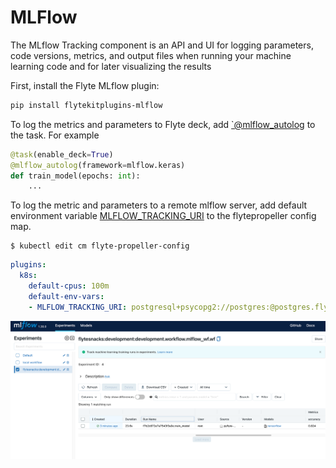 # MLFlow

The MLflow Tracking component is an API and UI for logging parameters,
code versions, metrics, and output files when running your machine learning code and for later visualizing the results

First, install the Flyte MLflow plugin:

```bash
pip install flytekitplugins-mlflow
```

To log the metrics and parameters to Flyte deck, add [`@mlflow_autolog](https://www.union.ai/docs/flyte/api-reference/plugins/mlflow/packages/flytekitplugins.mlflow.tracking/#mlflow_autolog) to the task. For example

```python
@task(enable_deck=True)
@mlflow_autolog(framework=mlflow.keras)
def train_model(epochs: int):
    ...
```

To log the metric and parameters to a remote mlflow server, add default environment variable [MLFLOW_TRACKING_URI](https://mlflow.org/docs/latest/tracking.html#logging-to-a-tracking-server) to the flytepropeller config map.

```
$ kubectl edit cm flyte-propeller-config
```

```yaml
plugins:
  k8s:
    default-cpus: 100m
    default-env-vars:
    - MLFLOW_TRACKING_URI: postgresql+psycopg2://postgres:@postgres.flyte.svc.cluster.local:5432/flyteadmin
```

![](https://raw.githubusercontent.com/flyteorg/static-resources/f4b53a550bed70d9d7722d523e0b7568b781fc7d/flytesnacks/integrations/mlflow/server.png)
